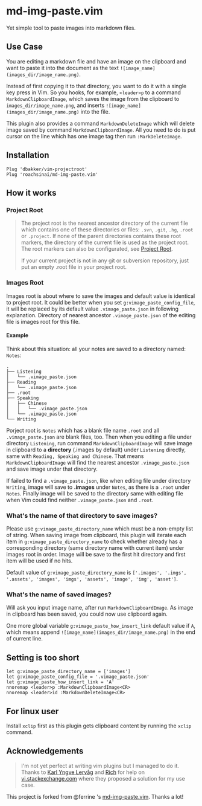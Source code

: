 # md-img-paste.vim

Yet simple tool to paste images into markdown files.

## Use Case

You are editing a markdown file and have an image on the clipboard and want to paste it into the document as the text `![image_name](images_dir/image_name.png)`.

Instead of first copying it to that directory, you want to do it with a single key press in Vim. So you hooks, for example, `<leader>p` to a command `MarkdownClipboardImage`, which saves the image from the clipboard to `images_dir/image_name.png`, and inserts `![image_name](images_dir/image_name.png)` into the file.

This plugin also provides a command `MarkdownDeleteImage` which will delete image saved by command `MarkdownClipboardImage`. All you need to do is put cursor on the line which has one image tag then run `:MarkDeleteImage`.

## Installation

```
Plug 'dbakker/vim-projectroot'
Plug 'roachsinai/md-img-paste.vim'
```

## How it works

### Project Root

> The project root is the nearest ancestor directory of the current file which contains one of these directories or files: `.svn`, `.git`, `.hg`, `.root` or `.project`. If none of the parent directories contains these root markers, the directory of the current file is used as the project root. The root markers can also be configurated, see [Project Root](https://github.com/skywind3000/asyncrun.vim/wiki/Project-Root).
>
> If your current project is not in any git or subversion repository, just put an empty .root file in your project root.

### Images Root

Images root is about where to save the images and default value is identical to project root.  It could be better when you set `g:vimage_paste_config_file`, it will be replaced by its default value `.vimage_paste.json` in following explanation. Directory of nearest ancestor `.vimage_paste.json` of the editing file is images root for this file.

#### Example

Think about this situation: all your notes are saved to a directory named: `Notes`:

```
.
├── Listening
│   └── .vimage_paste.json
├── Reading
│   └── .vimage_paste.json
├── .root
├── Speaking
│   ├── Chinese
│   │   └── .vimage_paste.json
│   └── .vimage_paste.json
└── Writing
```

Porject root is `Notes` which has a blank file name `.root` and all `.vimage_paste.json` are blank files, too. Then when you editing a file under directory `Listening`, run command `MarkdownClipboardImage` will save image in clipboard to a **directory** (.images by default) under `Listening` directly, same with `Reading, Speaking and Chinese`. That means `MarkdownClipboardImage` will find the nearest ancestor `.vimage_paste.json` and save image under that directory.

If failed to find a `.vimage_paste.json`, like when editing file under directory `Writing`, image will save to **.images** under `Notes`, as there is a `.root` under `Notes`. Finally image will be saved to the directory same with editing file when Vim could find neither `.vimage_paste.json` and `.root`.

### What's the name of that directory to save images?

Please use `g:vimage_paste_directory_name` which must be a non-empty list of string. When saving image from clipboard, this plugin will iterate each item in `g:vimage_paste_directory_name` to check whether already has a corresponding directory (same directory name with current item) under images root in order. Image will be save to the first hit directory and first item will be used if no hits.

Default value of `g:vimage_paste_directory_name` is `['.images', '.imgs', '.assets', 'images', 'imgs', 'assets', 'image', 'img', 'asset']`.

### What's the name of saved images?

Will ask you input image name, after run `MarkdownClipboardImage`. As image in clipboard has been saved, you could now use clipboard again.

One more global variable `g:vimage_paste_how_insert_link` default value if `A`, which means append `![image_name](images_dir/image_name.png)` in the end of current line.

## Setting is too short

```
let g:vimage_paste_directory_name = ['images']
let g:vimage_paste_config_file = '.vimage_paste.json'
let g:vimage_paste_how_insert_link = 'A'
nnoremap <leader>p :MarkdownClipboardImage<CR>
nnoremap <leader>id :MarkdownDeleteImage<CR>
```

## For linux user

Install `xclip` first as this plugin gets clipboard content by running the `xclip` command.

## Acknowledgements

> I'm not yet perfect at writing vim plugins but I managed to do it. Thanks to [Karl Yngve Lervåg](https://vi.stackexchange.com/users/21/karl-yngve-lerv%C3%A5g) and [Rich](https://vi.stackexchange.com/users/343/rich) for help on [vi.stackexchange.com](https://vi.stackexchange.com/questions/14114/paste-link-to-image-in-clipboard-when-editing-markdown) where they proposed a solution for my use case.

This project is forked from @ferrine 's [md-img-paste.vim](https://github.com/ferrine/md-img-paste.vim). Thanks a lot!
